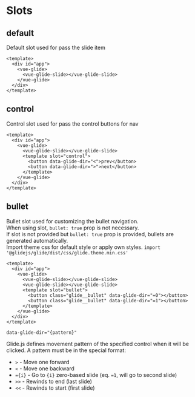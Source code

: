 # Slots

## default

Default slot used for pass the slide item

```vue
<template>
  <div id="app">
    <vue-glide>
      <vue-glide-slide></vue-glide-slide>
    </vue-glide>
  </div>
</template>
```

## control

Control slot used for pass the control buttons for nav

```vue
<template>
  <div id="app">
    <vue-glide>
      <vue-glide-slide></vue-glide-slide>
      <template slot="control">
        <button data-glide-dir="<">prev</button>
        <button data-glide-dir=">">next</button>
      </template>
    </vue-glide>
  </div>
</template>
```

## bullet

Bullet slot used for customizing the bullet navigation.  
When using slot, `bullet: true` prop is not necessary.  
If slot is not provided but `bullet: true` prop is provided, bullets are generated automatically.  
Import theme css for default style or apply own styles.
`import '@glidejs/glide/dist/css/glide.theme.min.css'`

```vue
<template>
  <div id="app">
    <vue-glide>
      <vue-glide-slide></vue-glide-slide>
      <vue-glide-slide></vue-glide-slide>
      <template slot="bullet">
        <button class="glide__bullet" data-glide-dir="=0"></button>
        <button class="glide__bullet" data-glide-dir="=1"></button>
      </template>
    </vue-glide>
  </div>
</template>
```

`data-glide-dir="{pattern}"`

Glide.js defines movement pattern of the specified control when it will be clicked. A pattern must be in the special format:

- `>` - Move one forward
- `<` - Move one backward
- `={i}` - Go to `{i}` zero-based slide (eq. `=1`, will go to second slide)
- `>>` - Rewinds to end (last slide)
- `<<` - Rewinds to start (first slide)